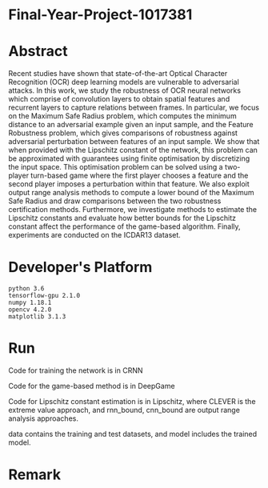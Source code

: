 # Final-Year-Project-1017381

# Abstract
Recent studies have shown that state-of-the-art Optical Character Recognition (OCR) deep learning models are vulnerable to adversarial attacks. In this work, we study the robustness of OCR neural networks which comprise of convolution layers to obtain spatial features and recurrent layers to capture relations between frames. In particular, we focus on the Maximum Safe Radius problem, which computes the minimum distance to an adversarial example given an input sample, and the Feature Robustness problem, which gives comparisons of robustness against adversarial perturbation between features of an input sample. We show that when provided with the Lipschitz constant of the network, this problem can be approximated with guarantees using finite optimisation by discretizing the input space. This optimisation problem can be solved using a two-player turn-based game where the first player chooses a feature and the second player imposes a perturbation within that feature. We also exploit output range analysis methods to compute a lower bound of the Maximum Safe Radius and draw comparisons between the two robustness certification methods. Furthermore, we investigate methods to estimate the Lipschitz constants and evaluate how better bounds for the Lipschitz constant affect the performance of the game-based algorithm. Finally, experiments are conducted on the ICDAR13 dataset.

# Developer's Platform
```
python 3.6
tensorflow-gpu 2.1.0
numpy 1.18.1
opencv 4.2.0
matplotlib 3.1.3
```

# Run
Code for training the network is in CRNN

Code for the game-based method is in DeepGame

Code for Lipschitz constant estimation is in Lipschitz, where CLEVER is the extreme value approach, and rnn_bound, cnn_bound are output range analysis approaches.

data contains the training and test datasets, and model includes the trained model.


# Remark


